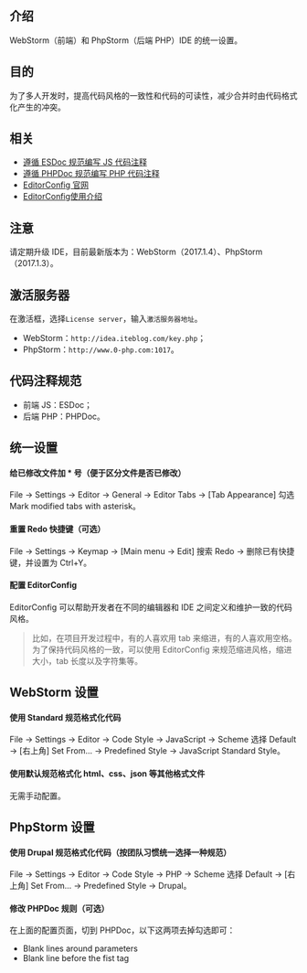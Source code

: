 ## 介绍
WebStorm（前端）和 PhpStorm（后端 PHP）IDE 的统一设置。

## 目的
为了多人开发时，提高代码风格的一致性和代码的可读性，减少合并时由代码格式化产生的冲突。

## 相关
- [遵循 ESDoc 规范编写 JS 代码注释](https://github.com/zhaotoday/esdoc)
- [遵循 PHPDoc 规范编写 PHP 代码注释](https://www.phpdoc.org/)
- [EditorConfig 官网](http://editorconfig.org/)
- [EditorConfig使用介绍](https://segmentfault.com/a/1190000007599845)

## 注意
请定期升级 IDE，目前最新版本为：WebStorm（2017.1.4）、PhpStorm（2017.1.3）。

## 激活服务器
在激活框，选择`License server`，输入`激活服务器地址`。
- WebStorm：`http://idea.iteblog.com/key.php`；
- PhpStorm：`http://www.0-php.com:1017`。

## 代码注释规范
- 前端 JS：ESDoc；
- 后端 PHP：PHPDoc。

## 统一设置
#### 给已修改文件加 * 号（便于区分文件是否已修改）
File -> Settings -> Editor -> General -> Editor Tabs -> [Tab Appearance] 勾选 Mark modified tabs with asterisk。

#### 重置 Redo 快捷键（可选）
File -> Settings -> Keymap -> [Main menu -> Edit] 搜索 Redo -> 删除已有快捷键，并设置为 Ctrl+Y。

#### 配置 EditorConfig
EditorConfig 可以帮助开发者在不同的编辑器和 IDE 之间定义和维护一致的代码风格。
> 比如，在项目开发过程中，有的人喜欢用 tab 来缩进，有的人喜欢用空格。为了保持代码风格的一致，可以使用 EditorConfig 来规范缩进风格，缩进大小，tab 长度以及字符集等。

## WebStorm 设置
#### 使用 Standard 规范格式化代码
File -> Settings -> Editor -> Code Style -> JavaScript -> Scheme 选择 Default -> [右上角] Set From... -> Predefined Style -> JavaScript Standard Style。

#### 使用默认规范格式化 html、css、json 等其他格式文件
无需手动配置。

## PhpStorm 设置
#### 使用 Drupal 规范格式化代码（按团队习惯统一选择一种规范）
File -> Settings -> Editor -> Code Style -> PHP -> Scheme 选择 Default -> [右上角] Set From... -> Predefined Style -> Drupal。

#### 修改 PHPDoc 规则（可选）
在上面的配置页面，切到 PHPDoc，以下这两项去掉勾选即可：
- Blank lines around parameters
- Blank line before the fist tag
